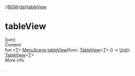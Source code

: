 //[BGW](../../index.md)/[dsl](index.md)/[tableView](table-view.md)



# tableView  
[jvm]  
Content  
fun <[T](table-view.md)> [MenuScene](../tools.aqua.bgw.core/-menu-scene/index.md).[tableView](table-view.md)(func: [TableView](../tools.aqua.bgw.elements.uielements/-table-view/index.md)<[T](table-view.md)>.() -> [Unit](https://kotlinlang.org/api/latest/jvm/stdlib/kotlin/-unit/index.html)): [TableView](../tools.aqua.bgw.elements.uielements/-table-view/index.md)<[T](table-view.md)>  
More info  


.

  



